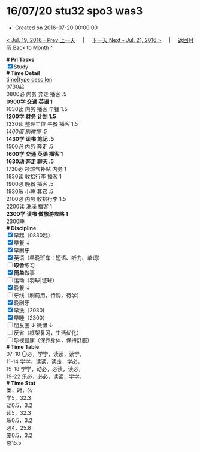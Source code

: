# 16/07/20 stu32 spo3 was3

- Created on 2016-07-20 00:00:00

[< Jul. 19, 2016 - Prev 上一天](_archived/lifelogs/2016/07/d19.md) &nbsp; &nbsp; | &nbsp; &nbsp; [下一天 Next - Jul. 21, 2016 >](_archived/lifelogs/2016/07/d21.md) &nbsp; &nbsp; |  &nbsp; &nbsp; [返回月历 Back to Month ^](_archived/lifelogs/2016/07/index.md)
<br/><div><b># Pri Tasks</b></div><div><input checked="true" type="checkbox"/>Study</div><div><div><b># Time Detail</b></div><div><u>time|type desc len</u></div><div>0730起</div><div>0800必 内务 奔走 播客 .5</div><div><b>0900学 交通 英语 1</b></div></div><div>1030读 内务 播客 早餐 1.5</div><div><b>1200学 财务 计划 1.5</b></div><div>1330读 整理工位 午餐 播客 1.5</div><div><u><i>1400废 刷微博 .5</i></u></div><div><b>1430学 读书 笔记 .5</b></div><div>1500必 内务 奔走 .5</div><div><b>1600学 交通 英语 播客 1</b></div><div><b>1630动 奔走 聊天 .5</b></div><div>1730必 领燃气补贴 内务 1</div><div>1830读 收拾行李 播客 1</div><div>1900必 晚餐 播客 .5</div><div>1930乐 小睡 其它 .5</div><div>2100必 内务 收拾行李 1.5</div><div>2200读 洗澡 播客 1</div><div><b>2300学 读书 做旅游攻略 1</b></div><div>2300睡</div><div><b># Discipline</b></div><div><input checked="true" type="checkbox"/>早起（0830起）</div><div><input checked="true" type="checkbox"/>早餐 ↓</div><div><input checked="true" type="checkbox"/>早刷牙</div><div><input checked="true" type="checkbox"/>英语（早晚班车：短语、听力、单词）</div><div><input type="checkbox"/><b>取舍</b>练习</div><div><input checked="true" type="checkbox"/><b>简单</b>做事</div><div><input type="checkbox"/>运动（羽球|毽球）</div><div><input checked="true" type="checkbox"/>晚餐 ↓</div><div><input type="checkbox"/>牙线（刷前用，待购，待学）</div><div><input checked="true" type="checkbox"/>晚刷牙</div><div><input checked="true" type="checkbox"/>早洗（2030)</div><div><input checked="true" type="checkbox"/>早睡（2300）</div><div><input type="checkbox"/>朋友圈 ↓ 微博 ↓</div><div><input type="checkbox"/>反省（框架复习，生活优化）</div><div><input type="checkbox"/>珍视健康（保养身体，保持舒服）</div><div><b># Time Table</b></div><div>07-10 〇必，学学，读读，读学，</div><div>11-14 学学，读读，读废，学必，</div><div>15-18 学学，动必，必读，读必，</div><div>19-22 乐必，必必，读读，学学。</div><div><b># Time Stat</b></div><div>类，时，%</div><div>学5，32.3</div><div>动0.5，3.2</div><div>读5，32.3</div><div>乐0.5，3.2</div><div>必4，25.8</div><div>废0.5，3.2</div><div>总15.5</div>

